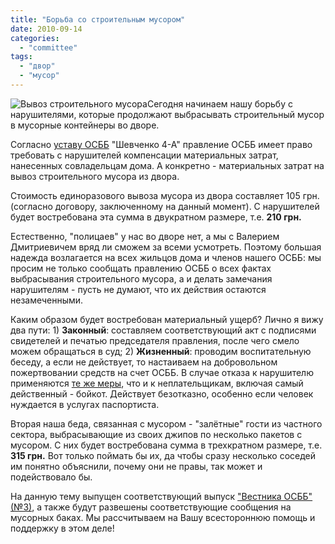 ```yaml
---
title: "Борьба со строительным мусором"
date: 2010-09-14
categories: 
  - "committee"
tags: 
  - "двор"
  - "мусор"
---
```


![Вывоз строительного мусора](http://shevchenko4a.brovary.org/wp-content/uploads/2010/09/stroitelniy-musor1.jpg "Вывоз строительного мусора")Сегодня начинаем нашу борьбу с нарушителями, которые продолжают выбрасывать строительный мусор в мусорные контейнеры во дворе.

Согласно [уставу ОСББ](https://docs.google.com/fileview?id=0B15gOycbY2u7YTZiYzgyMzItYjJjYS00MDhlLTgxMDYtZjIxNWFiMjJlNDc2&hl=ru) "Шевченко 4-А" правление ОСББ имеет право требовать с нарушителей компенсации материальных затрат, нанесенных совладельцам дома. А конкретно - материальных затрат на вывоз строительного мусора из двора.

Стоимость единоразового вывоза мусора из двора составляет 105 грн. (согласно договору, заключенному на данный момент). С нарушителей будет востребована эта сумма в двукратном размере, т.е. **210 грн.**

Естественно, "полицаев" у нас во дворе нет, а мы с Валерием Дмитриевичем вряд ли сможем за всеми усмотреть. Поэтому большая надежда возлагается на всех жильцов дома и членов нашего ОСББ: мы просим не только <!--more-->сообщать правлению ОСББ о всех фактах выбрасывания строительного мусора, а и делать замечания нарушителям - пусть не думают, что их действия остаются незамеченными.

Каким образом будет востребован материальный ущерб? Лично я вижу два пути: 1) **Законный**: составляем соответствующий акт с подписями свидетелей и печатью председателя правления, после чего смело можем обращаться в суд; 2) **Жизненный**: проводим воспитательную беседу, а если не действует, то настаиваем на добровольном пожертвовании средств на счет ОСББ. В случае отказа к нарушителю применяются [те же меры](http://shevchenko4a.brovary.org/osbb-borba-s-neplatelschikami/), что и к неплательщикам, включая самый действенный - бойкот. Действует безотказно, особенно если человек нуждается в услугах паспортиста.

Вторая наша беда, связанная с мусором - "залётные" гости из частного сектора, выбрасывающие из своих джипов по несколько пакетов с мусором. С них будет востребована сумма в трехкратном размере, т.е. **315 грн.** Вот только поймать бы их, да чтобы сразу несколько соседей им понятно объяснили, почему они не правы, так может и подействовало бы.

На данную тему выпущен соответствующий выпуск ["Вестника ОСББ" (№3)](https://docs.google.com/leaf?id=0B15gOycbY2u7YTAxNWYyZTMtNDViOC00MGI1LWE5ZjAtNzhiYzcwMGNiNGIy&sort=name&layout=list&num=50), а также будут развешены соответствующие сообщения на мусорных баках. Мы рассчитываем на Вашу всестороннюю помощь и поддержку в этом деле!
